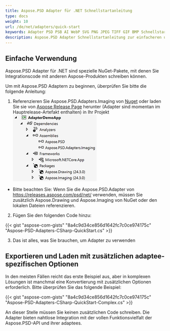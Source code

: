 ```yaml
---
title: Aspose.PSD Adapter für .NET Schnellstartanleitung
type: docs
weight: 10
url: /de/net/adapters/quick-start
keywords: Adapter PSD PSB AI WebP SVG PNG JPEG TIFF GIF BMP Schnellstartanleitung
description: Aspose.PSD Adapter Schnellstartanleitung zur einfacheren und schnelleren Integration mit Aspose.Imaging.
---
```


## **Einfache Verwendung**

Aspose.PSD Adapter für .NET sind spezielle NuGet-Pakete, mit denen Sie Integrationscode mit anderen Aspose-Produkten schreiben können.

Um mit Aspose.PSD Adaptern zu beginnen, überprüfen Sie bitte die folgende Anleitung:

1. Referenzieren Sie Aspose.PSD.Adapters.Imaging von [Nuget](https://www.nuget.org/aspose.psd.adapters.imaging) oder laden Sie sie von [Aspose Release Page](https://releases.aspose.com/psd/net/) herunter (Adapter sind momentan im Hauptrelease-Artefakt enthalten) in Ihr Projekt
![Notwendige Referenzen](references.png)
* Bitte beachten Sie: Wenn Sie die Aspose.PSD.Adapter von https://releases.aspose.com/psd/net/ verwenden, müssen Sie zusätzlich Aspose.Drawing und Aspose.Imaging von NuGet oder den lokalen Dateien referenzieren.

2. Fügen Sie den folgenden Code hinzu:

{{< gist "aspose-com-gists" "8a4c9d34ce856d1642fc7c0ce974175c" "Aspose-PSD-Adapters-CSharp-QuickStart.cs" >}}

3. Das ist alles, was Sie brauchen, um Adapter zu verwenden

## **Exportieren und Laden mit zusätzlichen adaptee-spezifischen Optionen**

In den meisten Fällen reicht das erste Beispiel aus, aber in komplexen Lösungen ist manchmal eine Konvertierung mit zusätzlichen Optionen erforderlich. Bitte überprüfen Sie das folgende Beispiel:

{{< gist "aspose-com-gists" "8a4c9d34ce856d1642fc7c0ce974175c" "Aspose-PSD-Adapters-CSharp-QuickStart-Complex.cs" >}}

An dieser Stelle müssen Sie keinen zusätzlichen Code schreiben. Die Adapter bieten nahtlose Integration mit der vollen Funktionsvielfalt der Aspose.PSD-API und ihrer adaptees.
